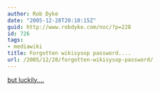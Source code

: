 ```yaml
---
author: Rob Dyke
date: "2005-12-28T20:10:15Z"
guid: http://www.robdyke.com/noc/?p=228
id: 726
tags:
- mediawiki
title: Forgotten wikisysop password....
url: /2005/12/28/forgotten-wikisysop-password/
---
```

[but luckily....](http://meta.wikimedia.org/wiki/User_rights#Changing_user_groups_manually_in_the_database)